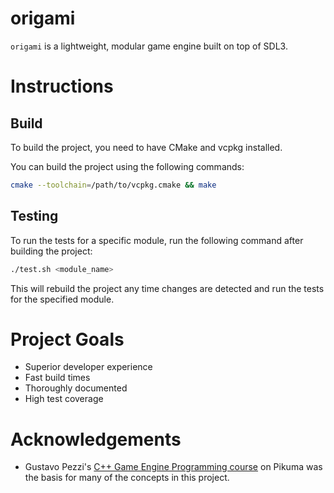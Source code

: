 # origami
`origami` is a lightweight, modular game engine built on top of SDL3.

# Instructions

## Build
To build the project, you need to have CMake and vcpkg installed.

You can build the project using the following commands:

```bash
cmake --toolchain=/path/to/vcpkg.cmake && make
```

## Testing
To run the tests for a specific module, run the following command after building the project:

```bash
./test.sh <module_name>
```

This will rebuild the project any time changes are detected and run the tests for the specified module.

# Project Goals
* Superior developer experience
* Fast build times
* Thoroughly documented
* High test coverage

# Acknowledgements
* Gustavo Pezzi's [C++ Game Engine Programming course](https://pikuma.com/courses/cpp-2d-game-engine-development) on Pikuma was the basis for many of the concepts in this project.
